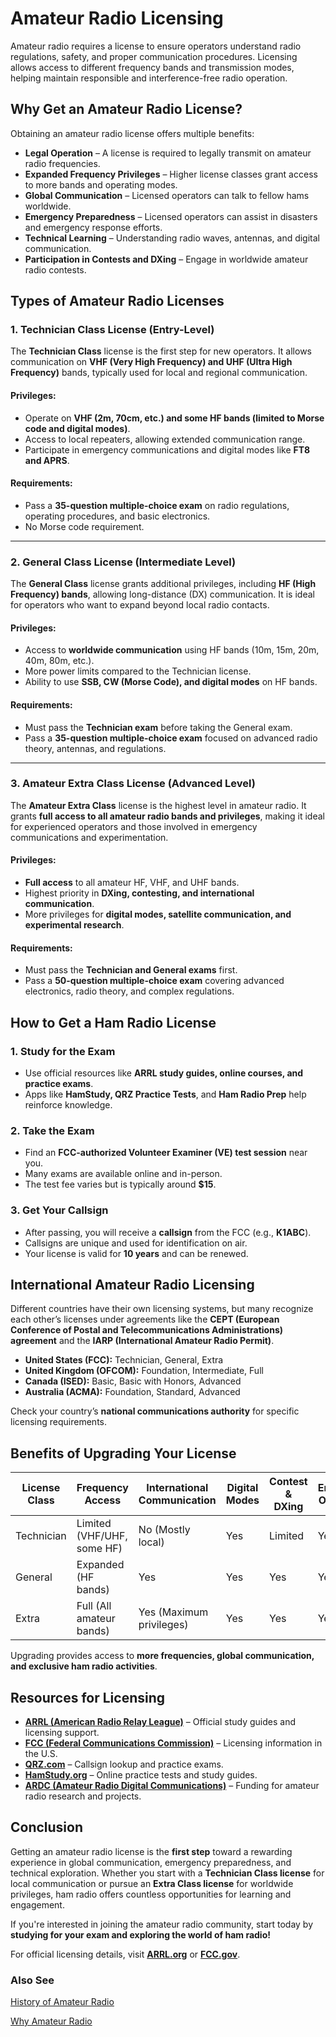 # Amateur Radio Licensing  

Amateur radio requires a license to ensure operators understand radio regulations, safety, and proper communication procedures. Licensing allows access to different frequency bands and transmission modes, helping maintain responsible and interference-free radio operation.  

## Why Get an Amateur Radio License?  

Obtaining an amateur radio license offers multiple benefits:  

- **Legal Operation** – A license is required to legally transmit on amateur radio frequencies.  
- **Expanded Frequency Privileges** – Higher license classes grant access to more bands and operating modes.  
- **Global Communication** – Licensed operators can talk to fellow hams worldwide.  
- **Emergency Preparedness** – Licensed operators can assist in disasters and emergency response efforts.  
- **Technical Learning** – Understanding radio waves, antennas, and digital communication.  
- **Participation in Contests and DXing** – Engage in worldwide amateur radio contests.  


## Types of Amateur Radio Licenses  

### 1. Technician Class License (Entry-Level)  

The **Technician Class** license is the first step for new operators. It allows communication on **VHF (Very High Frequency) and UHF (Ultra High Frequency)** bands, typically used for local and regional communication.  

#### Privileges:  
- Operate on **VHF (2m, 70cm, etc.) and some HF bands (limited to Morse code and digital modes)**.  
- Access to local repeaters, allowing extended communication range.  
- Participate in emergency communications and digital modes like **FT8 and APRS**.  

#### Requirements:  
- Pass a **35-question multiple-choice exam** on radio regulations, operating procedures, and basic electronics.  
- No Morse code requirement.  

---

### 2. General Class License (Intermediate Level)  

The **General Class** license grants additional privileges, including **HF (High Frequency) bands**, allowing long-distance (DX) communication. It is ideal for operators who want to expand beyond local radio contacts.  

#### Privileges:  
- Access to **worldwide communication** using HF bands (10m, 15m, 20m, 40m, 80m, etc.).  
- More power limits compared to the Technician license.  
- Ability to use **SSB, CW (Morse Code), and digital modes** on HF bands.  

#### Requirements:  
- Must pass the **Technician exam** before taking the General exam.  
- Pass a **35-question multiple-choice exam** focused on advanced radio theory, antennas, and regulations.  

---

### 3. Amateur Extra Class License (Advanced Level)  

The **Amateur Extra Class** license is the highest level in amateur radio. It grants **full access to all amateur radio bands and privileges**, making it ideal for experienced operators and those involved in emergency communications and experimentation.  

#### Privileges:  
- **Full access** to all amateur HF, VHF, and UHF bands.  
- Highest priority in **DXing, contesting, and international communication**.  
- More privileges for **digital modes, satellite communication, and experimental research**.  

#### Requirements:  
- Must pass the **Technician and General exams** first.  
- Pass a **50-question multiple-choice exam** covering advanced electronics, radio theory, and complex regulations. 
## How to Get a Ham Radio License  

### 1. Study for the Exam  
- Use official resources like **ARRL study guides, online courses, and practice exams**.  
- Apps like **HamStudy, QRZ Practice Tests**, and **Ham Radio Prep** help reinforce knowledge.  

### 2. Take the Exam  
- Find an **FCC-authorized Volunteer Examiner (VE) test session** near you.  
- Many exams are available online and in-person.  
- The test fee varies but is typically around **$15**.  

### 3. Get Your Callsign  
- After passing, you will receive a **callsign** from the FCC (e.g., **K1ABC**).  
- Callsigns are unique and used for identification on air.  
- Your license is valid for **10 years** and can be renewed.  


## International Amateur Radio Licensing  

Different countries have their own licensing systems, but many recognize each other’s licenses under agreements like the **CEPT (European Conference of Postal and Telecommunications Administrations) agreement** and the **IARP (International Amateur Radio Permit)**.  

- **United States (FCC):** Technician, General, Extra  
- **United Kingdom (OFCOM):** Foundation, Intermediate, Full  
- **Canada (ISED):** Basic, Basic with Honors, Advanced  
- **Australia (ACMA):** Foundation, Standard, Advanced  

Check your country’s **national communications authority** for specific licensing requirements.  


## Benefits of Upgrading Your License  

| License Class | Frequency Access | International Communication | Digital Modes | Contest & DXing | Emergency Operations |
|--------------|-----------------|----------------------------|---------------|----------------|---------------------|
| Technician   | Limited (VHF/UHF, some HF) | No (Mostly local) | Yes | Limited | Yes |
| General      | Expanded (HF bands) | Yes | Yes | Yes | Yes |
| Extra        | Full (All amateur bands) | Yes (Maximum privileges) | Yes | Yes | Yes |

Upgrading provides access to **more frequencies, global communication, and exclusive ham radio activities**.  


## Resources for Licensing  

- **[ARRL (American Radio Relay League)](https://www.arrl.org/)** – Official study guides and licensing support.  
- **[FCC (Federal Communications Commission)](https://www.fcc.gov/wireless/bureau-divisions/mobility-division/amateur-radio-service)** – Licensing information in the U.S.  
- **[QRZ.com](https://www.qrz.com/)** – Callsign lookup and practice exams.  
- **[HamStudy.org](https://www.hamstudy.org/)** – Online practice tests and study guides.  
- **[ARDC (Amateur Radio Digital Communications)](https://www.ardc.net/)** – Funding for amateur radio research and projects.  


## Conclusion  

Getting an amateur radio license is the **first step** toward a rewarding experience in global communication, emergency preparedness, and technical exploration. Whether you start with a **Technician Class license** for local communication or pursue an **Extra Class license** for worldwide privileges, ham radio offers countless opportunities for learning and engagement.  

If you're interested in joining the amateur radio community, start today by **studying for your exam and exploring the world of ham radio!**  

For official licensing details, visit **[ARRL.org](https://www.arrl.org)** or **[FCC.gov](https://www.fcc.gov)**.  


### Also See

[History of Amateur Radio](/en/amateurradio/history.md)

[Why Amateur Radio](/en/amateurradio/whyamr.md)
